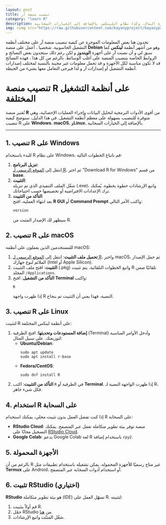 ```yaml
---
layout: post
title: تنصيب منصة آر
category: "learn R"
description: تُتبر منصة آر من أقوى الأدوات البرمجية لتحليل البيانات وإجراء العمليات الإحصائية، وهي متوفرة للتنصيب بسهولة على معظم أنظمة التشغيل. في هذا الملف سنوضح كيفية تنصيب آر على ويندوز، أجهزة الماك، وكذا نظام اللينكس، بالإضافة إلى الخيارات السحابية.
img: <img src="https://raw.githubusercontent.com/bayanyproject/bayanyproject.github.io/refs/heads/main/images/R_logo.png" width='100' height= auto/>
---
```

تجدون هنا بعض المعلومات الموجزة عن كيفية تنصيب منصة آر على مختلف أنظمة التشغيل الحاسوبية. شخصيا ، أعمل على منصة **Debian** وهو من أشهر أنظمة **لينكس** كما سبق لي و أن نصبت آر على أجهزة **الويندوز** و لكن رغم ذلك ستجدون بعض النصائح و الروابط الخاصة بتنصيب المنصة على أغلب الوسائط. بالرغم من كل هذا ، فهذه النصائح قد لا تكون مناسبة لكل الأجهزة و قد تحمل معلومات غير محينة بالنسبة لمختلف إصدارات أنظمة التشغيل أو إصدارات آر و لذا فيرجى التعامل معها بشيء من الحيطة. 
# تنصيب منصة R على أنظمة التشغيل المختلفة

تُعتبر منصة **R** من أقوى الأدوات البرمجية لتحليل البيانات وإجراء العمليات الإحصائية، وهي متوفرة للتنصيب بسهولة على معظم أنظمة التشغيل. في هذا الدليل، سنوضح كيفية تنصيب R على **Windows**، **macOS**، و**Linux**، بالإضافة إلى الخيارات السحابية.

---

## 1. تنصيب R على Windows

للبدء باستخدام R على نظام Windows، قم باتباع الخطوات التالية:  
1. **تنزيل البرنامج**:  
   انتقل إلى [الموقع الرسمي لـ R](https://cran.r-project.org)، ثم اختر "Download R for Windows" من قسم **base**.  
2. **التثبيت**:  
   شغّل الملف التنفيذي الذي تم تنزيله (.exe)، واتبع الإرشادات خطوة بخطوة. يُمكنك ترك الإعدادات الافتراضية أو تخصيصها حسب احتياجاتك.  
3. **التأكد من التثبيت**:  
   بعد انتهاء العملية، افتح **R GUI** أو **Command Prompt** واكتب الأمر التالي:  
   ```R
   version
   ```  
   سيظهر لك الإصدار المثبت من R.

## 2. تنصيب R على macOS
للمستخدمين الذين يعملون على أنظمة macOS:  
1. **تحميل ملف التثبيت**: انتقل إلى [الموقع الرسمي لـ R](https://cran.r-project.org)، واختر macOS، ثم حمل الإصدار الملائم لنوع جهازك (Intel أو Apple Silicon).  
2. **التثبيت**: افتح ملف التثبيت (.pkg) واتبع الخطوات التلقائية. يتم تثبيت R تلقائيًا ضمن المجلد `/Applications`.  
3. **التأكد من التشغيل**: افتح **Terminal** واكتب:  
   ```
   R
   ```  
   إذا ظهرت واجهة R النصية، فهذا يعني أن التثبيت تم بنجاح.

## 3. تنصيب R على Linux
لتثبيت R على أنظمة لينكس المختلفة:  
1. **إضافة المستودعات وتحديثها**: افتح الطرفية (Terminal) وأدخل الأوامر المناسبة لتوزيعتك. على سبيل المثال:  
   - **Ubuntu/Debian**:  
     ```
     sudo apt update
     sudo apt install r-base
     ```  
   - **Fedora/CentOS**:  
     ```
     sudo dnf install R
     ```  
2. **التأكد من التثبيت**: اكتب `R` في الطرفية أو **Terminal**. إذا ظهرت الواجهة النصية لـ R، فكل شيء جاهز.

## 4. استخدام R على السحابة
إذا كنت تفضل العمل بدون تثبيت محلي، يمكنك استخدام R على السحابة:  
- **RStudio Cloud**: منصة توفر بيئة تطوير متكاملة تعمل عبر المتصفح. يمكنك التسجيل مجانًا على [RStudio Cloud](https://posit.cloud).  
- **Google Colab**: يدعم Google Colab لغة R باستخدام إضافة `rpy2`.  

## 5. الأجهزة المحمولة
بالرغم من أن R غير متاح رسميًا للأجهزة المحمولة، يمكن تشغيله باستخدام تطبيقات مثل **Termux** على Android، أو استخدام أدوات السحابة عبر المتصفح.

## 6. تثبيت RStudio (اختياري)
**RStudio** هو بيئة تطوير متكاملة (IDE) تسهّل العمل على R. لتثبيته:  
1. قم أولاً بتثبيت R.  
2. حمّل RStudio من [هنا](https://posit.co/download/rstudio-desktop/).  
3. شغّل المثبّت واتبع الإرشادات.
